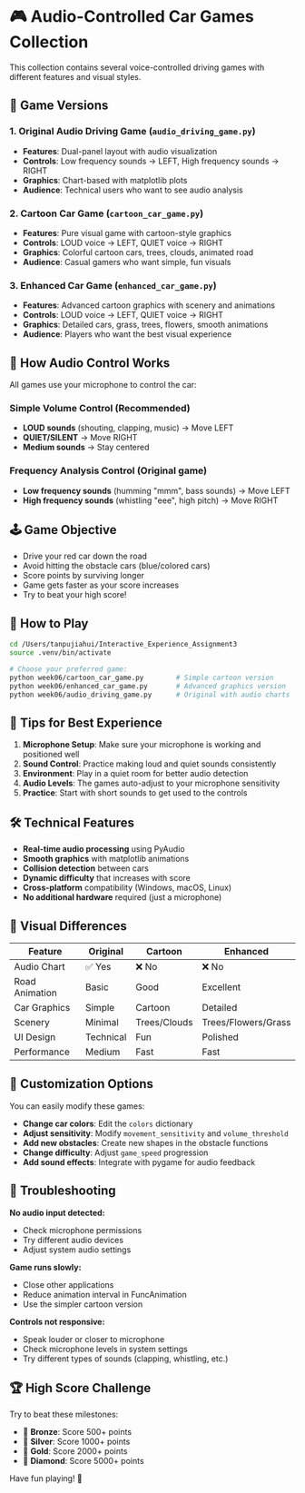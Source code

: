 # 🎮 Audio-Controlled Car Games Collection

This collection contains several voice-controlled driving games with different features and visual styles.

## 🚗 Game Versions

### 1. **Original Audio Driving Game** (`audio_driving_game.py`)
- **Features**: Dual-panel layout with audio visualization
- **Controls**: Low frequency sounds → LEFT, High frequency sounds → RIGHT
- **Graphics**: Chart-based with matplotlib plots
- **Audience**: Technical users who want to see audio analysis

### 2. **Cartoon Car Game** (`cartoon_car_game.py`)
- **Features**: Pure visual game with cartoon-style graphics
- **Controls**: LOUD voice → LEFT, QUIET voice → RIGHT
- **Graphics**: Colorful cartoon cars, trees, clouds, animated road
- **Audience**: Casual gamers who want simple, fun visuals

### 3. **Enhanced Car Game** (`enhanced_car_game.py`)
- **Features**: Advanced cartoon graphics with scenery and animations
- **Controls**: LOUD voice → LEFT, QUIET voice → RIGHT  
- **Graphics**: Detailed cars, grass, trees, flowers, smooth animations
- **Audience**: Players who want the best visual experience

## 🎵 How Audio Control Works

All games use your microphone to control the car:

### Simple Volume Control (Recommended)
- **LOUD sounds** (shouting, clapping, music) → Move LEFT
- **QUIET/SILENT** → Move RIGHT
- **Medium sounds** → Stay centered

### Frequency Analysis Control (Original game)
- **Low frequency sounds** (humming "mmm", bass sounds) → Move LEFT
- **High frequency sounds** (whistling "eee", high pitch) → Move RIGHT

## 🕹️ Game Objective

- Drive your red car down the road
- Avoid hitting the obstacle cars (blue/colored cars)
- Score points by surviving longer
- Game gets faster as your score increases
- Try to beat your high score!

## 🚀 How to Play

```bash
cd /Users/tanpujiahui/Interactive_Experience_Assignment3
source .venv/bin/activate

# Choose your preferred game:
python week06/cartoon_car_game.py        # Simple cartoon version
python week06/enhanced_car_game.py       # Advanced graphics version  
python week06/audio_driving_game.py      # Original with audio charts
```

## 🎯 Tips for Best Experience

1. **Microphone Setup**: Make sure your microphone is working and positioned well
2. **Sound Control**: Practice making loud and quiet sounds consistently
3. **Environment**: Play in a quiet room for better audio detection
4. **Audio Levels**: The games auto-adjust to your microphone sensitivity
5. **Practice**: Start with short sounds to get used to the controls

## 🛠️ Technical Features

- **Real-time audio processing** using PyAudio
- **Smooth graphics** with matplotlib animations
- **Collision detection** between cars
- **Dynamic difficulty** that increases with score
- **Cross-platform** compatibility (Windows, macOS, Linux)
- **No additional hardware** required (just a microphone)

## 🎨 Visual Differences

| Feature | Original | Cartoon | Enhanced |
|---------|----------|---------|----------|
| Audio Chart | ✅ Yes | ❌ No | ❌ No |
| Road Animation | Basic | Good | Excellent |
| Car Graphics | Simple | Cartoon | Detailed |
| Scenery | Minimal | Trees/Clouds | Trees/Flowers/Grass |
| UI Design | Technical | Fun | Polished |
| Performance | Medium | Fast | Fast |

## 🔧 Customization Options

You can easily modify these games:

- **Change car colors**: Edit the `colors` dictionary
- **Adjust sensitivity**: Modify `movement_sensitivity` and `volume_threshold`
- **Add new obstacles**: Create new shapes in the obstacle functions
- **Change difficulty**: Adjust `game_speed` progression
- **Add sound effects**: Integrate with pygame for audio feedback

## 🐛 Troubleshooting

**No audio input detected:**
- Check microphone permissions
- Try different audio devices
- Adjust system audio settings

**Game runs slowly:**
- Close other applications
- Reduce animation interval in FuncAnimation
- Use the simpler cartoon version

**Controls not responsive:**
- Speak louder or closer to microphone
- Check microphone levels in system settings
- Try different types of sounds (clapping, whistling, etc.)

## 🏆 High Score Challenge

Try to beat these milestones:
- 🥉 **Bronze**: Score 500+ points
- 🥈 **Silver**: Score 1000+ points  
- 🥇 **Gold**: Score 2000+ points
- 💎 **Diamond**: Score 5000+ points

Have fun playing! 🎉
